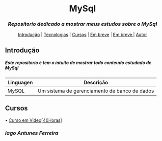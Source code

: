 <h1 align = center> MySql </h1>

<h3 align = center><i><b> Repositorio dedicado a mostrar meus estudos sobre o MySql</b></i> </h3>

<p align="center">
 <a href="#objetivo">Introdução</a> |
  <a href="#tecnologias">Tecnologias</a> |
 <a href="#roadmap">Cursos</a> |
 <a href="#contribuicao">Em breve</a> |
 <a href="#licenc-a">Em breve </a> |
 <a href="#autor">Autor</a>
</p>

<h2 id = objetivo> Introdução </h2>
<h5>Este repositorio é tem o intuito de mostrar todo conteudo estudado de MySql</h5>

<div id = tecnologias>
 
| Linguagen  | Descrição                    |
| ------------------- | ------------------- |
|  MySQL     |  Um sistema de gerenciamento de banco de dados |
 
</div>

<h2> Cursos </h2>

<p>

 • [Curso em Video[40Horas]](https://github.com/IagoAntunes/HTML-5/tree/master/HTM5-Curso%20em%20Video)
 
</p>


<div id = autor>
 <h3><b><i>Iago Antunes Ferreira</b></i></h3>
 </div>
